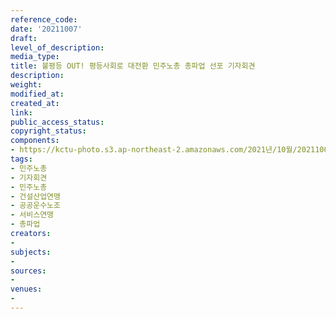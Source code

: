 ```yaml
---
reference_code: 
date: '20211007'
draft: 
level_of_description: 
media_type: 
title: 불평등 OUT! 평등사회로 대전환 민주노총 총파업 선포 기자회견
description: 
weight: 
modified_at: 
created_at: 
link: 
public_access_status: 
copyright_status: 
components:
- https://kctu-photo.s3.ap-northeast-2.amazonaws.com/2021년/10월/20211007-불평등+OUT!+평등사회로+대전환+민주노총+총파업+선포+기자회견_민주노총_기자회견_민주노총_건설산업연맹_공공운수노조_서비스연맹_총파업/_1D28947.jpg
tags:
- 민주노총
- 기자회견
- 민주노총
- 건설산업연맹
- 공공운수노조
- 서비스연맹
- 총파업
creators:
- 
subjects:
- 
sources:
- 
venues:
- 
---
```

